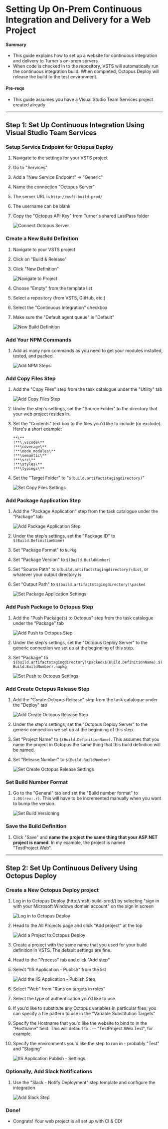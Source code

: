 # Setting Up On-Prem Continuous Integration and Delivery for a Web Project

#### Summary
* This guide explains how to set up a website for continuous integration and delivery to Turner's on-prem servers
* When code is checked in to the repository, VSTS will automatically run the continuous integration build. When completed, Octopus Deploy will release the build to the test environment.

#### Pre-reqs
* This guide assumes you have a Visual Studio Team Services project created already

---

## Step 1: Set Up Continuous Integration Using Visual Studio Team Services

### Setup Service Endpoint for Octopus Deploy
1. Navigate to the settings for your VSTS project
2. Go to "Services"
3. Add a "New Service Endpoint" => "Generic"
4. Name the connection "Octopus Server"
5. The server URL is `http://msft-build-prod/`
6. The username can be blank
7. Copy the "Octopus API Key" from Turner's shared LastPass folder

    ![Connect Octopus Server][octopus-connection]

### Create a New Build Definition
1. Navigate to your VSTS project
2. Click on "Build & Release"
3. Click "New Definition"

    ![Navigate to Project][navigate-to-project]
4. Choose "Empty" from the template list
5. Select a repository (from VSTS, GitHub, etc.)
6. Select the "Continuous Integration" checkbox
7. Make sure the "Default agent queue" is "Default"

    ![New Build Definition][new-from-definition]

### Add Your NPM Commands
1. Add as many npm commands as you need to get your modules installed, tested, and packed.

    ![Add NPM Steps][npm-packages]

### Add Copy Files Step
1. Add the "Copy Files" step from the task catalogue under the "Utility" tab

    ![Add Copy Files Step][copy-files]
2. Under the step's settings, set the "Source Folder" to the directory that your web project resides in.
3. Set the "Contents" text box to the files you'd like to include (or exclude). Here's a short example:

    ```
    **\**
    !**\.vscode\**
    !**\coverage\**
    !**\node_modules\**
    !**\semantic\**
    !**\src\**
    !**\styles\**
    !**\typings\**
    ```
4. Set the "Target Folder" to "`$(build.artifactstagingdirectory)`"

    ![Set Copy Files Settings][copy-files-settings]

### Add Package Application Step
1. Add the "Package Application" step from the task catalogue under the "Package" tab

    ![Add Package Application Step][octopus-package]
2. Under the step's settings, set the "Package ID" to `$(Build.DefinitionName)`
3. Set "Package Format" to `NuPkg`
4. Set "Package Version" to `$(Build.BuildNumber)`
5. Set "Source Path" to `$(build.artifactstagingdirectory)\dist`, or whatever your output directory is
6. Set "Output Path" to `$(build.artifactstagingdirectory)\packed`

    ![Set Package Application Settings][octopus-package-settings]

### Add Push Package to Octopus Step
1. Add the "Push Package(s) to Octopus" step from the task catalogue under the "Package" tab

    ![Add Push to Octopus Step][push-octopus]
2. Under the step's settings, set the "Octopus Deploy Server" to the generic connection we set up at the beginning of this step.
3. Set "Package" to `$(build.artifactstagingdirectory)\packed\$(Build.DefinitionName).$(Build.BuildNumber).nupkg`

    ![Set Push to Octopus Settings][push-octopus-settings]

### Add Create Octopus Release Step
1. Add the "Create Octopus Release" step from the task catalogue under the "Deploy" tab

    ![Add Create Octopus Release Step][release-octopus]
2. Under the step's settings, set the "Octopus Deploy Server" to the generic connection we set up at the beginning of this step.
3. Set "Project Name" to `$(Build.DefinitionName)`. This assumes that you name the project in Octopus the same thing that this build definition will be named.
4. Set "Release Number" to `$(Build.BuildNumber)`

    ![Set Create Octopus Release Settings][release-octopus-settings]

### Set Build Number Format
1. Go to the "General" tab and set the "Build number format" to `1.0$(rev:.r)`. This will have to be incremented manually when you want to bump the version.

    ![Set Build Versioning][build-versioning]

### Save the Build Definition
1. Click "Save" and **name the project the same thing that your ASP.NET project is named**. In my example, the project is named "TestProject.Web".

---

## Step 2: Set Up Continuous Delivery Using Octopus Deploy

### Create a New Octopus Deploy project
1. Log in to Octopus Deploy (http://msft-build-prod/) by selecting "sign in with your Microsoft Windows domain account" on the sign in screen

    ![Log in to Octopus Deploy][octopus-login]
2. Head to the All Projects page and click "Add project" at the top

    ![Add a Project to Octopus Deploy][octopus-add-project]
3. Create a project with the same name that you used for your build definition in VSTS. The default settings are fine.
4. Head to the "Process" tab and click "Add step"
5. Select "IIS Application - Publish" from the list

    ![Add the IIS Application - Publish Step][octopus-app-publish-step]
6. Select "Web" from "Runs on targets in roles"
7. Select the type of authentication you'd like to use
8. If you'd like to substitute any Octopus variables in particular files, you can specify a file pattern to use in the "Variable Substitution Targets"
9. Specify the Hostname that you'd like the website to bind to in the "Hostname" field. This will default to <the Octopus project name>.<environment> -- "TestProject.Web.Test", for example.
10. Specify the environments you'd like the step to run in - probably "Test" and "Staging"

    ![IIS Application Publish - Settings][octopus-app-publish-settings]

### Optionally, Add Slack Notifications
1. Use the "Slack - Notify Deployment" step template and configure the integration

    ![Add Slack Step][octopus-slack-step]

### Done!
* Congrats! Your web project is all set up with CI & CD!

<!-- Image Resources -->
[octopus-connection]:../resources/ContinuousDeliveryImages/continuous-delivery_octopus-connection.png
[navigate-to-project]:../resources/ContinuousDeliveryImages/continuous-delivery_navigate-to-project.png
[new-from-definition]:../resources/ContinuousDeliveryImages/continuous-delivery_new-from-definition.png
[npm-packages]:../resources/ContinuousDeliveryImages/continuous-delivery_npm-packages.png
[copy-files]:../resources/ContinuousDeliveryImages/continuous-delivery_copy-files.png
[copy-files-settings]:../resources/ContinuousDeliveryImages/continuous-delivery_copy-files-settings.png
[octopus-package]:../resources/ContinuousDeliveryImages/continuous-delivery_octopus-package.png
[octopus-package-settings]:../resources/ContinuousDeliveryImages/continuous-delivery_octopus-package-settings.png
[push-octopus]:../resources/ContinuousDeliveryImages/continuous-delivery_push-octopus.png
[push-octopus-settings]:../resources/ContinuousDeliveryImages/continuous-delivery_push-octopus-settings.png
[release-octopus]:../resources/ContinuousDeliveryImages/continuous-delivery_release-octopus.png
[release-octopus-settings]:../resources/ContinuousDeliveryImages/continuous-delivery_release-octopus-settings.png
[build-versioning]:../resources/ContinuousDeliveryImages/continuous-delivery_build-versioning.png
[octopus-login]:../resources/ContinuousDeliveryImages/continuous-delivery_octopus-login.png
[octopus-add-project]:../resources/ContinuousDeliveryImages/continuous-delivery_octopus-add-project.png
[octopus-app-publish-step]:../resources/ContinuousDeliveryImages/continuous-delivery_octopus-app-publish-step.png
[octopus-app-publish-settings]:../resources/ContinuousDeliveryImages/continuous-delivery_octopus-app-publish-settings.png
[octopus-slack-step]:../resources/ContinuousDeliveryImages/continuous-delivery_octopus-slack-step.png
